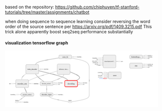 based on the repository: https://github.com/chiphuyen/tf-stanford-tutorials/tree/master/assignments/chatbot

when doing sequence to sequence learning consider reversing the word order of the source sentence
per https://arxiv.org/pdf/1409.3215.pdf
This trick alone apparently boost seq2seq performance substantially

#### visualization tensorflow graph
![text](./graph-run=%20(2).png)
